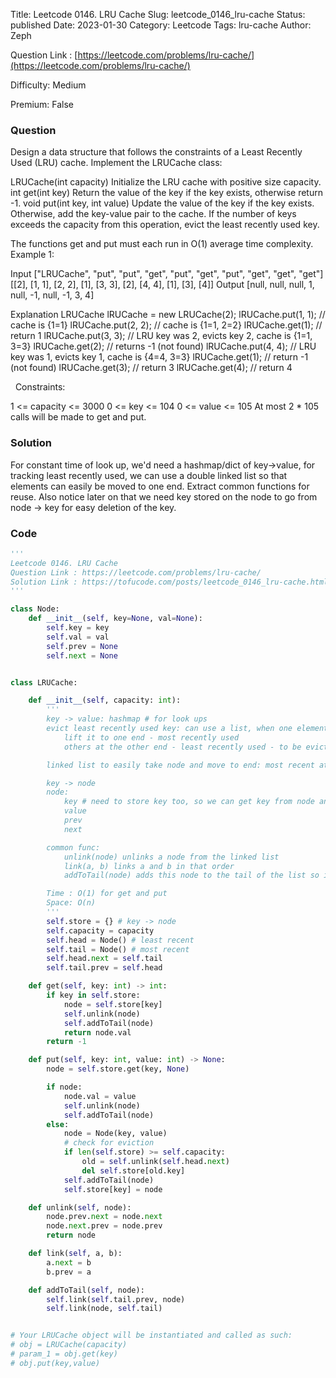 Title: Leetcode 0146. LRU Cache
Slug: leetcode_0146_lru-cache
Status: published
Date: 2023-01-30
Category: Leetcode
Tags: lru-cache
Author: Zeph

Question Link : [https://leetcode.com/problems/lru-cache/](https://leetcode.com/problems/lru-cache/)

Difficulty: Medium

Premium: False

### Question
Design a data structure that follows the constraints of a Least Recently Used (LRU) cache.
Implement the LRUCache class:

LRUCache(int capacity) Initialize the LRU cache with positive size capacity.
int get(int key) Return the value of the key if the key exists, otherwise return -1.
void put(int key, int value) Update the value of the key if the key exists. Otherwise, add the key-value pair to the cache. If the number of keys exceeds the capacity from this operation, evict the least recently used key.

The functions get and put must each run in O(1) average time complexity.
 
Example 1:

Input
["LRUCache", "put", "put", "get", "put", "get", "put", "get", "get", "get"]
[[2], [1, 1], [2, 2], [1], [3, 3], [2], [4, 4], [1], [3], [4]]
Output
[null, null, null, 1, null, -1, null, -1, 3, 4]

Explanation
LRUCache lRUCache = new LRUCache(2);
lRUCache.put(1, 1); // cache is {1=1}
lRUCache.put(2, 2); // cache is {1=1, 2=2}
lRUCache.get(1);    // return 1
lRUCache.put(3, 3); // LRU key was 2, evicts key 2, cache is {1=1, 3=3}
lRUCache.get(2);    // returns -1 (not found)
lRUCache.put(4, 4); // LRU key was 1, evicts key 1, cache is {4=4, 3=3}
lRUCache.get(1);    // return -1 (not found)
lRUCache.get(3);    // return 3
lRUCache.get(4);    // return 4

 
Constraints:

1 <= capacity <= 3000
0 <= key <= 104
0 <= value <= 105
At most 2 * 105 calls will be made to get and put.

### Solution

For constant time of look up, we'd need a hashmap/dict of key->value, for tracking least recently used, we can use a double linked list so that elements can easily be moved to one end. Extract common functions for reuse. Also notice later on that we need key stored on the node to go from node -> key for easy deletion of the key. 

### Code
```python
'''
Leetcode 0146. LRU Cache
Question Link : https://leetcode.com/problems/lru-cache/
Solution Link : https://tofucode.com/posts/leetcode_0146_lru-cache.html
'''

class Node:
    def __init__(self, key=None, val=None):
        self.key = key
        self.val = val
        self.prev = None
        self.next = None


class LRUCache:

    def __init__(self, capacity: int):
        '''
        key -> value: hashmap # for look ups
        evict least recently used key: can use a list, when one element is used:
            lift it to one end - most recently used
            others at the other end - least recently used - to be evicted

        linked list to easily take node and move to end: most recent at tail, evict: least recent at head

        key -> node
        node:
            key # need to store key too, so we can get key from node and delete it from hashmap
            value
            prev
            next

        common func:
            unlink(node) unlinks a node from the linked list
            link(a, b) links a and b in that order
            addToTail(node) adds this node to the tail of the list so it is most recently used

        Time : O(1) for get and put
        Space: O(n)
        '''
        self.store = {} # key -> node
        self.capacity = capacity
        self.head = Node() # least recent
        self.tail = Node() # most recent
        self.head.next = self.tail
        self.tail.prev = self.head

    def get(self, key: int) -> int:
        if key in self.store:
            node = self.store[key]
            self.unlink(node)
            self.addToTail(node)
            return node.val
        return -1

    def put(self, key: int, value: int) -> None:
        node = self.store.get(key, None)

        if node:
            node.val = value
            self.unlink(node)
            self.addToTail(node)
        else:
            node = Node(key, value)
            # check for eviction
            if len(self.store) >= self.capacity:
                old = self.unlink(self.head.next)
                del self.store[old.key]
            self.addToTail(node)
            self.store[key] = node

    def unlink(self, node):
        node.prev.next = node.next
        node.next.prev = node.prev
        return node

    def link(self, a, b):
        a.next = b
        b.prev = a

    def addToTail(self, node):
        self.link(self.tail.prev, node)
        self.link(node, self.tail)


# Your LRUCache object will be instantiated and called as such:
# obj = LRUCache(capacity)
# param_1 = obj.get(key)
# obj.put(key,value)
```

